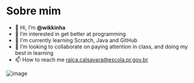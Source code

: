 # Sobre mim
- 👋 Hi, I’m **@wikkinha**
- 👀 I’m interested in get better at programming
- 🌱 I'm currently learning Scratch, Java and GitHub
- 💞️ I’m looking to collaborate on 
paying attention in class, and doing my best in learning
- 📫 How to reach me raica.calsavara@escola.pr.gov.br

![image](https://user-images.githubusercontent.com/110537082/195133372-f024e5f9-cb45-4a7a-8057-c029832a6183.png)


          
<!---
wikkinha/wikkinha is a ✨ special ✨ repository because its `README.md` (this file) appears on your GitHub profile.
You can click the Preview link to take a look at your changes.
--->
